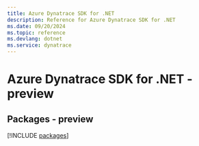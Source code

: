 ```yaml
---
title: Azure Dynatrace SDK for .NET
description: Reference for Azure Dynatrace SDK for .NET
ms.date: 09/20/2024
ms.topic: reference
ms.devlang: dotnet
ms.service: dynatrace
---
```

# Azure Dynatrace SDK for .NET - preview
## Packages - preview
[!INCLUDE [packages](dynatrace-index.md)]